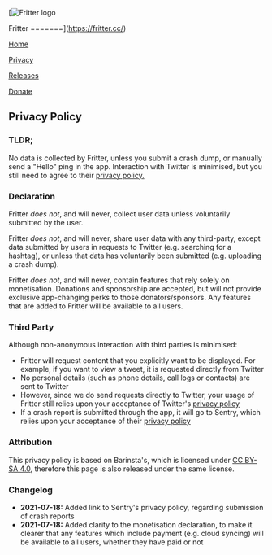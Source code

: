 [![Fritter logo](/static/img/icon.2183148c9f9b.png)

Fritter
=======](https://fritter.cc/)

[Home](https://fritter.cc/)

[Privacy](https://fritter.cc/privacy/)

[Releases](https://fritter.cc/releases/)

[Donate](https://fritter.cc/donate)

Privacy Policy
--------------

### TLDR;

No data is collected by Fritter, unless you submit a crash dump, or manually send a "Hello" ping in the app. Interaction with Twitter is minimised, but you still need to agree to their [privacy policy.](https://twitter.com/en/privacy)

### Declaration

Fritter _does not_, and will never, collect user data unless voluntarily submitted by the user.

Fritter _does not_, and will never, share user data with any third-party, except data submitted by users in requests to Twitter (e.g. searching for a hashtag), or unless that data has voluntarily been submitted (e.g. uploading a crash dump).

Fritter _does not_, and will never, contain features that rely solely on monetisation. Donations and sponsorship are accepted, but will not provide exclusive app-changing perks to those donators/sponsors. Any features that are added to Fritter will be available to all users.

### Third Party

Although non-anonymous interaction with third parties is minimised:

* Fritter will request content that you explicitly want to be displayed. For example, if you want to view a tweet, it is requested directly from Twitter
* No personal details (such as phone details, call logs or contacts) are sent to Twitter
* However, since we do send requests directly to Twitter, your usage of Fritter still relies upon your acceptance of Twitter's [privacy policy](https://twitter.com/en/privacy)
* If a crash report is submitted through the app, it will go to Sentry, which relies upon your acceptance of their [privacy policy](https://sentry.io/privacy/)

### Attribution

This privacy policy is based on Barinsta's, which is licensed under [CC BY-SA 4.0](https://creativecommons.org/licenses/by-sa/4.0/), therefore this page is also released under the same license.

### Changelog

* **2021-07-18:** Added link to Sentry's privacy policy, regarding submission of crash reports
* **2021-07-18:** Added clarity to the monetisation declaration, to make it clearer that any features which include payment (e.g. cloud syncing) will be available to all users, whether they have paid or not